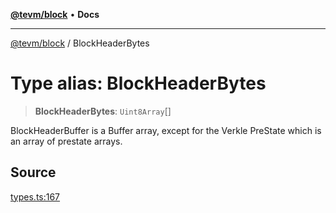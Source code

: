 [**@tevm/block**](../README.md) • **Docs**

***

[@tevm/block](../globals.md) / BlockHeaderBytes

# Type alias: BlockHeaderBytes

> **BlockHeaderBytes**: `Uint8Array`[]

BlockHeaderBuffer is a Buffer array, except for the Verkle PreState which is an array of prestate arrays.

## Source

[types.ts:167](https://github.com/evmts/tevm-monorepo/blob/main/packages/block/src/types.ts#L167)
